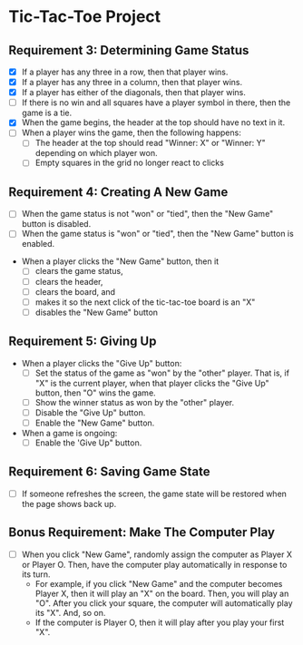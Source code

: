 # Tic-Tac-Toe Project

## Requirement 3: Determining Game Status
- [x] If a player has any three in a row, then that player wins.
- [x] If a player has any three in a column, then that player wins.
- [x] If a player has either of the diagonals, then that player wins.
- [ ] If there is no win and all squares have a player symbol in there, then the game is a tie.
- [x] When the game begins, the header at the top should have no text in it.
- [ ] When a player wins the game, then the following happens:
    - [ ] The header at the top should read "Winner: X" or "Winner: Y" depending on which player won.
    - [ ] Empty squares in the grid no longer react to clicks

## Requirement 4: Creating A New Game
- [ ] When the game status is not "won" or "tied", then the "New Game" button is disabled.
- [ ] When the game status is "won" or "tied", then the "New Game" button is enabled.
- When a player clicks the "New Game" button, then it
    - [ ] clears the game status,
    - [ ] clears the header,
    - [ ] clears the board, and
    - [ ] makes it so the next click of the tic-tac-toe board is an "X"
    - [ ] disables the "New Game" button

## Requirement 5: Giving Up
- When a player clicks the "Give Up" button:
    - [ ] Set the status of the game as "won" by the "other" player. That is, if "X" is the current player, when that player clicks the "Give Up" button, then "O" wins the game.
    - [ ] Show the winner status as won by the "other" player.
    - [ ] Disable the "Give Up" button.
    - [ ] Enable the "New Game" button.
- When a game is ongoing:
    - [ ] Enable the 'Give Up" button.

## Requirement 6: Saving Game State
- [ ] If someone refreshes the screen, the game state will be restored when the page shows back up.

## Bonus Requirement: Make The Computer Play
- [ ] When you click "New Game", randomly assign the computer as Player X or Player O. Then, have the computer play automatically in response to its turn.
    - For example, if you click "New Game" and the computer becomes Player X, then it will play an "X" on the board. Then, you will play an "O". After you click your square, the computer will automatically play its "X". And, so on.
    - If the computer is Player O, then it will play after you play your first "X".

